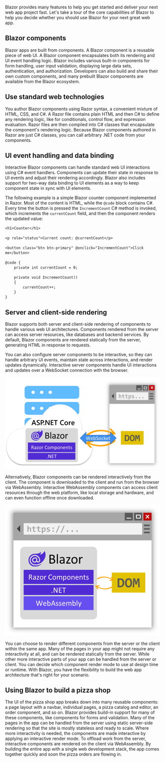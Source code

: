 Blazor provides many features to help you get started and deliver your next web app project fast. Let's take a tour of the core capabilities of Blazor to help you decide whether you should use Blazor for your next great web app.

## Blazor components

Blazor apps are built from components. A Blazor component is a reusable piece of web UI. A Blazor component encapsulates both its rendering and UI event handling logic. Blazor includes various built-in components for form handling, user input validation, displaying large data sets, authentication, and authorization. Developers can also build and share their own custom components, and many prebuilt Blazor components are available from the Blazor ecosystem.

## Use standard web technologies

You author Blazor components using Razor syntax, a convenient mixture of HTML, CSS, and C#. A Razor file contains plain HTML and then C# to define any rendering logic, like for conditionals, control flow, and expression evaluation. Razor files are then compiled into C# classes that encapsulate the component's rendering logic. Because Blazor components authored in Razor are just C# classes, you can call arbitrary .NET code from your components.

## UI event handling and data binding

Interactive Blazor components can handle standard web UI interactions using C# event handlers. Components can update their state in response to UI events and adjust their rendering accordingly. Blazor also includes support for two-way data binding to UI elements as a way to keep component state in sync with UI elements.

The following example is a simple Blazor counter component implemented in Razor. Most of the content is HTML, while the `@code` block contains C#. Every time the button is pressed the `IncrementCount` C# method is invoked, which increments the `currentCount` field, and then the component renders the updated value:

```razor
<h1>Counter</h1>

<p role="status">Current count: @currentCount</p>

<button class="btn btn-primary" @onclick="IncrementCount">Click me</button>

@code {
    private int currentCount = 0;

    private void IncrementCount()
    {
        currentCount++;
    }
}
```

## Server and client-side rendering

Blazor supports both server and client-side rendering of components to handle various web UI architectures. Components rendered from the server can access server resources, like databases and backend services. By default, Blazor components are rendered statically from the server, generating HTML in response to requests.

You can also configure server components to be interactive, so they can handle arbitrary UI events, maintain state across interactions, and render updates dynamically. Interactive server components handle UI interactions and updates over a WebSocket connection with the browser.

![Diagram of Blazor interactive server rendering.](../media/interactive-server.png)

Alternatively, Blazor components can be rendered interactively from the client. The component is downloaded to the client and run from the browser via WebAssembly. Interactive WebAssembly components can access client resources through the web platform, like local storage and hardware, and can even function offline once downloaded.

![Diagram of Blazor interactive WebAssembly rendering.](../media/interactive-wasm.png)

You can choose to render different components from the server or the client within the same app. Many of the pages in your app might not require any interactivity at all, and can be rendered statically from the server. While other more interactive parts of your app can be handled from the server or client. You can decide which component render mode to use at design time or runtime. With Blazor, you have the flexibility to build the web app architecture that's right for your scenario.

## Using Blazor to build a pizza shop

The UI of the pizza shop app breaks down into many reusable components: a page layout with a navbar, individual pages, a pizza catalog and editor, an order component, and so on. Blazor provides build-in support for many of these components, like components for forms and validation. Many of the pages in the app can be handled from the server using static server-side rendering so that the site is mostly stateless and ready to scale. Where more interactivity is needed, the components are made interactive by applying an interactive render mode. To offload work from the server, interactive components are rendered on the client via WebAssembly. By building the entire app with a single web development stack, the app comes together quickly and soon the pizza orders are flowing in.
